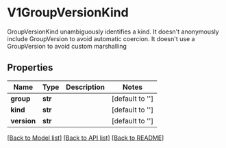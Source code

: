 # V1GroupVersionKind

GroupVersionKind unambiguously identifies a kind.  It doesn't anonymously include GroupVersion to avoid automatic coercion.  It doesn't use a GroupVersion to avoid custom marshalling

## Properties
Name | Type | Description | Notes
------------ | ------------- | ------------- | -------------
**group** | **str** |  | [default to '']
**kind** | **str** |  | [default to '']
**version** | **str** |  | [default to '']

[[Back to Model list]](../README.md#documentation-for-models) [[Back to API list]](../README.md#documentation-for-api-endpoints) [[Back to README]](../README.md)


